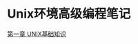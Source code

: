 # Unix环境高级编程笔记

[第一章 UNIX基础知识](Unix%E7%8E%AF%E5%A2%83%E9%AB%98%E7%BA%A7%E7%BC%96%E7%A8%8B%E7%AC%94%E8%AE%B0%2037947cf00cca4adf86754b2d7d0bbcdf/%E7%AC%AC%E4%B8%80%E7%AB%A0%20UNIX%E5%9F%BA%E7%A1%80%E7%9F%A5%E8%AF%86%2007e39ba1800f4af8b5f5821e142d41c0.md)